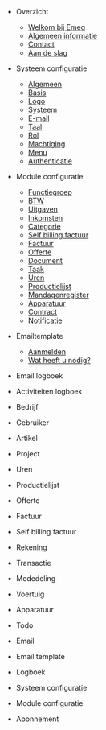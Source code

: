 - Overzicht

  - [Welkom bij Emeq](README.md)
  - [Algemeen informatie](overview/algemeen-informatie.md)
  - [Contact](overview/contact.md)
  - [Aan de slag](overview/aandeslag.md)
  

- Systeem configuratie

  - [Algemeen](configuration-system/algemeen)
  - [Basis](configuration-system/basis)
  - [Logo](configuration-system/logo)
  - [Systeem](configuration-system/systeem)
  - [E-mail](configuration-system/email)
  - [Taal](configuration-system/taal)
  - [Rol](configuration-system/rol)
  - [Machtiging](configuration-system/machtiging)
  - [Menu](configuration-system/menu)
  - [Authenticatie](configuration-system/authenticatie)

- Module configuratie

  - [Functiegroep](configuration-module/functiegroep.md)
  - [BTW](configuration-module/btw.md)
  - [Uitgaven](configuration-module/uitgaven.md)
  - [Inkomsten](configuration-module/inkomsten.md)
  - [Categorie](configuration-module/categorie.md)
  - [Self billing factuur](configuration-module/selfbilling.md)
  - [Factuur](configuration-module/factuur.md)
  - [Offerte](configuration-module/offerte.md)
  - [Document](configuration-module/document.md)
  - [Taak](configuration-module/taak.md)
  - [Uren](configuration-module/uren.md)
  - [Productielijst](configuration-module/productielijst.md)
  - [Mandagenregister](configuration-module/mandagenregister.md)
  - [Apparatuur](configuration-module/apparatuur.md)
  - [Contract](configuration-module/contract.md)
  - [Notificatie](configuration-module/notificatie.md)

- Emailtemplate

  - [Aanmelden](subscription/join_emeq.md)
  - [Wat heeft u nodig?](subscription/requirements.md) 

- Email logboek
- Activiteiten logboek

- Bedrijf
- Gebruiker
- Artikel
- Project
- Uren
- Productielijst
- Offerte
- Factuur
- Self billing factuur
- Rekening
- Transactie
- Mededeling
- Voertuig
- Apparatuur
- Todo
- Email
- Email template
- Logboek
- Systeem configuratie
- Module configuratie
- Abonnement
